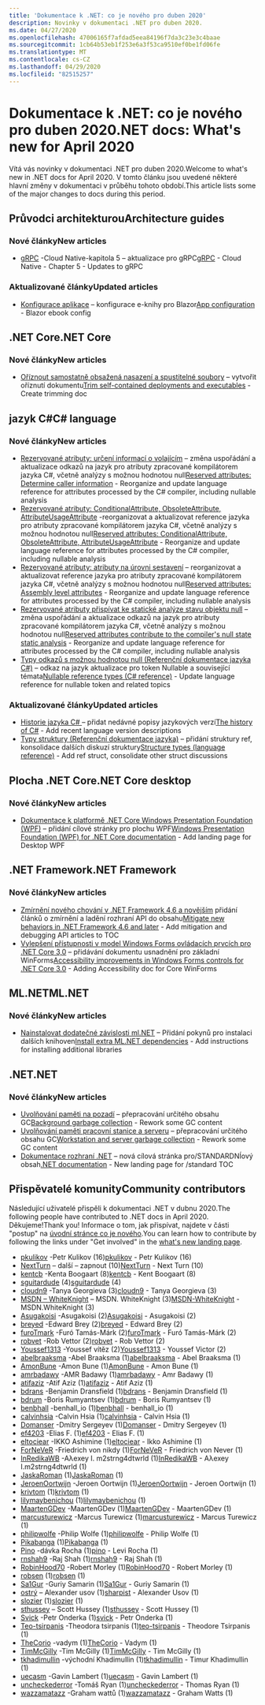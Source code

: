 ```yaml
---
title: 'Dokumentace k .NET: co je nového pro duben 2020'
description: Novinky v dokumentaci .NET pro duben 2020.
ms.date: 04/27/2020
ms.openlocfilehash: 47006165f7afdad5eea84196f7da3c23e3c4baae
ms.sourcegitcommit: 1cb64b53eb1f253e6a3f53ca9510ef0be1fd06fe
ms.translationtype: MT
ms.contentlocale: cs-CZ
ms.lasthandoff: 04/29/2020
ms.locfileid: "82515257"
---
```

# <a name="net-docs-whats-new-for-april-2020"></a><span data-ttu-id="fcc9a-103">Dokumentace k .NET: co je nového pro duben 2020</span><span class="sxs-lookup"><span data-stu-id="fcc9a-103">.NET docs: What's new for April 2020</span></span>

<span data-ttu-id="fcc9a-104">Vítá vás novinky v dokumentaci .NET pro duben 2020.</span><span class="sxs-lookup"><span data-stu-id="fcc9a-104">Welcome to what's new in .NET docs for April 2020.</span></span> <span data-ttu-id="fcc9a-105">V tomto článku jsou uvedené některé hlavní změny v dokumentaci v průběhu tohoto období.</span><span class="sxs-lookup"><span data-stu-id="fcc9a-105">This article lists some of the major changes to docs during this period.</span></span>

## <a name="architecture-guides"></a><span data-ttu-id="fcc9a-106">Průvodci architekturou</span><span class="sxs-lookup"><span data-stu-id="fcc9a-106">Architecture guides</span></span>

### <a name="new-articles"></a><span data-ttu-id="fcc9a-107">Nové články</span><span class="sxs-lookup"><span data-stu-id="fcc9a-107">New articles</span></span>

- <span data-ttu-id="fcc9a-108">[gRPC](../architecture/cloud-native/grpc.md) -Cloud Native-kapitola 5 – aktualizace pro gRPC</span><span class="sxs-lookup"><span data-stu-id="fcc9a-108">[gRPC](../architecture/cloud-native/grpc.md) - Cloud Native - Chapter 5 - Updates to gRPC</span></span>

### <a name="updated-articles"></a><span data-ttu-id="fcc9a-109">Aktualizované články</span><span class="sxs-lookup"><span data-stu-id="fcc9a-109">Updated articles</span></span>

- <span data-ttu-id="fcc9a-110">[Konfigurace aplikace](../architecture/blazor-for-web-forms-developers/config.md) – konfigurace e-knihy pro Blazor</span><span class="sxs-lookup"><span data-stu-id="fcc9a-110">[App configuration](../architecture/blazor-for-web-forms-developers/config.md) - Blazor ebook config</span></span>

## <a name="net-core"></a><span data-ttu-id="fcc9a-111">.NET Core</span><span class="sxs-lookup"><span data-stu-id="fcc9a-111">.NET Core</span></span>

### <a name="new-articles"></a><span data-ttu-id="fcc9a-112">Nové články</span><span class="sxs-lookup"><span data-stu-id="fcc9a-112">New articles</span></span>

- <span data-ttu-id="fcc9a-113">[Oříznout samostatně obsažená nasazení a spustitelné soubory](../core/deploying/trim-self-contained.md) – vytvořit oříznutí dokumentu</span><span class="sxs-lookup"><span data-stu-id="fcc9a-113">[Trim self-contained deployments and executables](../core/deploying/trim-self-contained.md) - Create trimming doc</span></span>

## <a name="c-language"></a><span data-ttu-id="fcc9a-114">jazyk C#</span><span class="sxs-lookup"><span data-stu-id="fcc9a-114">C# language</span></span>

### <a name="new-articles"></a><span data-ttu-id="fcc9a-115">Nové články</span><span class="sxs-lookup"><span data-stu-id="fcc9a-115">New articles</span></span>

- <span data-ttu-id="fcc9a-116">[Rezervované atributy: určení informací o volajícím](../csharp/language-reference/attributes/caller-information.md) – změna uspořádání a aktualizace odkazů na jazyk pro atributy zpracované kompilátorem jazyka C#, včetně analýzy s možnou hodnotou null</span><span class="sxs-lookup"><span data-stu-id="fcc9a-116">[Reserved attributes: Determine caller information](../csharp/language-reference/attributes/caller-information.md) - Reorganize and update language reference for attributes processed by the C# compiler, including nullable analysis</span></span>
- <span data-ttu-id="fcc9a-117">[Rezervované atributy: ConditionalAttribute, ObsoleteAttribute, AttributeUsageAttribute](../csharp/language-reference/attributes/general.md) -reorganizovat a aktualizovat reference jazyka pro atributy zpracované kompilátorem jazyka C#, včetně analýzy s možnou hodnotou null</span><span class="sxs-lookup"><span data-stu-id="fcc9a-117">[Reserved attributes: ConditionalAttribute, ObsoleteAttribute, AttributeUsageAttribute](../csharp/language-reference/attributes/general.md) - Reorganize and update language reference for attributes processed by the C# compiler, including nullable analysis</span></span>
- <span data-ttu-id="fcc9a-118">[Rezervované atributy: atributy na úrovni sestavení](../csharp/language-reference/attributes/global.md) – reorganizovat a aktualizovat reference jazyka pro atributy zpracované kompilátorem jazyka C#, včetně analýzy s možnou hodnotou null</span><span class="sxs-lookup"><span data-stu-id="fcc9a-118">[Reserved attributes: Assembly level attributes](../csharp/language-reference/attributes/global.md) - Reorganize and update language reference for attributes processed by the C# compiler, including nullable analysis</span></span>
- <span data-ttu-id="fcc9a-119">[Rezervované atributy přispívat ke statické analýze stavu objektu null](../csharp/language-reference/attributes/nullable-analysis.md) – změna uspořádání a aktualizace odkazů na jazyk pro atributy zpracované kompilátorem jazyka C#, včetně analýzy s možnou hodnotou null</span><span class="sxs-lookup"><span data-stu-id="fcc9a-119">[Reserved attributes contribute to the compiler's null state static analysis](../csharp/language-reference/attributes/nullable-analysis.md) - Reorganize and update language reference for attributes processed by the C# compiler, including nullable analysis</span></span>
- <span data-ttu-id="fcc9a-120">[Typy odkazů s možnou hodnotou null (Referenční dokumentace jazyka C#)](../csharp/language-reference/builtin-types/nullable-reference-types.md) – odkaz na jazyk aktualizace pro token Nullable a související témata</span><span class="sxs-lookup"><span data-stu-id="fcc9a-120">[Nullable reference types (C# reference)](../csharp/language-reference/builtin-types/nullable-reference-types.md) - Update language reference for nullable token and related topics</span></span>

### <a name="updated-articles"></a><span data-ttu-id="fcc9a-121">Aktualizované články</span><span class="sxs-lookup"><span data-stu-id="fcc9a-121">Updated articles</span></span>

- <span data-ttu-id="fcc9a-122">[Historie jazyka C\# ](../csharp/whats-new/csharp-version-history.md) – přidat nedávné popisy jazykových verzí</span><span class="sxs-lookup"><span data-stu-id="fcc9a-122">[The history of C\#](../csharp/whats-new/csharp-version-history.md) - Add recent language version descriptions</span></span>
- <span data-ttu-id="fcc9a-123">[Typy struktury (Referenční dokumentace jazyka)](../csharp/language-reference/builtin-types/struct.md) – přidání struktury ref, konsolidace dalších diskuzí struktury</span><span class="sxs-lookup"><span data-stu-id="fcc9a-123">[Structure types (language reference)](../csharp/language-reference/builtin-types/struct.md) - Add ref struct, consolidate other struct discussions</span></span>

## <a name="net-core-desktop"></a><span data-ttu-id="fcc9a-124">Plocha .NET Core</span><span class="sxs-lookup"><span data-stu-id="fcc9a-124">.NET Core desktop</span></span>

### <a name="new-articles"></a><span data-ttu-id="fcc9a-125">Nové články</span><span class="sxs-lookup"><span data-stu-id="fcc9a-125">New articles</span></span>

- <span data-ttu-id="fcc9a-126">[Dokumentace k platformě .NET Core Windows Presentation Foundation (WPF)](../desktop-wpf/index.yml) – přidání cílové stránky pro plochu WPF</span><span class="sxs-lookup"><span data-stu-id="fcc9a-126">[Windows Presentation Foundation (WPF) for .NET Core documentation](../desktop-wpf/index.yml) - Add landing page for Desktop WPF</span></span>

## <a name="net-framework"></a><span data-ttu-id="fcc9a-127">.NET Framework</span><span class="sxs-lookup"><span data-stu-id="fcc9a-127">.NET Framework</span></span>

### <a name="new-articles"></a><span data-ttu-id="fcc9a-128">Nové články</span><span class="sxs-lookup"><span data-stu-id="fcc9a-128">New articles</span></span>

- <span data-ttu-id="fcc9a-129">[Zmírnění nového chování v .NET Framework 4,6 a novějším](../framework/migration-guide/mitigations.md) přidání článků o zmírnění a ladění rozhraní API do obsahu</span><span class="sxs-lookup"><span data-stu-id="fcc9a-129">[Mitigate new behaviors in .NET Framework 4.6 and later](../framework/migration-guide/mitigations.md) - Add mitigation and debugging API articles to TOC</span></span>
- <span data-ttu-id="fcc9a-130">[Vylepšení přístupnosti v model Windows Forms ovládacích prvcích pro .NET Core 3,0](../framework/winforms/windows-forms-accessibility-improvements.md) – přidávání dokumentu usnadnění pro základní WinForms</span><span class="sxs-lookup"><span data-stu-id="fcc9a-130">[Accessibility improvements in Windows Forms controls for .NET Core 3.0](../framework/winforms/windows-forms-accessibility-improvements.md) - Adding Accessibility doc for Core WinForms</span></span>

## <a name="mlnet"></a><span data-ttu-id="fcc9a-131">ML.NET</span><span class="sxs-lookup"><span data-stu-id="fcc9a-131">ML.NET</span></span>

### <a name="new-articles"></a><span data-ttu-id="fcc9a-132">Nové články</span><span class="sxs-lookup"><span data-stu-id="fcc9a-132">New articles</span></span>

- <span data-ttu-id="fcc9a-133">[Nainstalovat dodatečné závislosti ml.NET](../machine-learning/how-to-guides/install-extra-dependencies.md) – Přidání pokynů pro instalaci dalších knihoven</span><span class="sxs-lookup"><span data-stu-id="fcc9a-133">[Install extra ML.NET dependencies](../machine-learning/how-to-guides/install-extra-dependencies.md) - Add instructions for installing additional libraries</span></span>

## <a name="net"></a><span data-ttu-id="fcc9a-134">.NET</span><span class="sxs-lookup"><span data-stu-id="fcc9a-134">.NET</span></span>

### <a name="new-articles"></a><span data-ttu-id="fcc9a-135">Nové články</span><span class="sxs-lookup"><span data-stu-id="fcc9a-135">New articles</span></span>

- <span data-ttu-id="fcc9a-136">[Uvolňování paměti na pozadí](../standard/garbage-collection/background-gc.md) – přepracování určitého obsahu GC</span><span class="sxs-lookup"><span data-stu-id="fcc9a-136">[Background garbage collection](../standard/garbage-collection/background-gc.md) - Rework some GC content</span></span>
- <span data-ttu-id="fcc9a-137">[Uvolňování paměti pracovní stanice a serveru](../standard/garbage-collection/workstation-server-gc.md) – přepracování určitého obsahu GC</span><span class="sxs-lookup"><span data-stu-id="fcc9a-137">[Workstation and server garbage collection](../standard/garbage-collection/workstation-server-gc.md) - Rework some GC content</span></span>
- <span data-ttu-id="fcc9a-138">[Dokumentace rozhraní .NET](../standard/index.yml) – nová cílová stránka pro/STANDARDNÍový obsah</span><span class="sxs-lookup"><span data-stu-id="fcc9a-138">[.NET documentation](../standard/index.yml) - New landing page for /standard TOC</span></span>

## <a name="community-contributors"></a><span data-ttu-id="fcc9a-139">Přispěvatelé komunity</span><span class="sxs-lookup"><span data-stu-id="fcc9a-139">Community contributors</span></span>

<span data-ttu-id="fcc9a-140">Následující uživatelé přispěli k dokumentaci .NET v dubnu 2020.</span><span class="sxs-lookup"><span data-stu-id="fcc9a-140">The following people have contributed to .NET docs in April 2020.</span></span> <span data-ttu-id="fcc9a-141">Děkujeme!</span><span class="sxs-lookup"><span data-stu-id="fcc9a-141">Thank you!</span></span> <span data-ttu-id="fcc9a-142">Informace o tom, jak přispívat, najdete v části "postup" na [úvodní stránce co je nového](index.yml).</span><span class="sxs-lookup"><span data-stu-id="fcc9a-142">You can learn how to contribute by following the links under "Get involved" in the [what's new landing page](index.yml).</span></span>

- <span data-ttu-id="fcc9a-143">[pkulikov](https://github.com/pkulikov) -Petr Kulikov (16)</span><span class="sxs-lookup"><span data-stu-id="fcc9a-143">[pkulikov](https://github.com/pkulikov) - Petr Kulikov (16)</span></span>
- <span data-ttu-id="fcc9a-144">[NextTurn](https://github.com/NextTurn) – další – zapnout (10)</span><span class="sxs-lookup"><span data-stu-id="fcc9a-144">[NextTurn](https://github.com/NextTurn) - Next Turn (10)</span></span>
- <span data-ttu-id="fcc9a-145">[kentcb](https://github.com/kentcb) -Kenta Boogaart (8)</span><span class="sxs-lookup"><span data-stu-id="fcc9a-145">[kentcb](https://github.com/kentcb) - Kent Boogaart (8)</span></span>
- <span data-ttu-id="fcc9a-146">[sguitardude](https://github.com/sguitardude) (4)</span><span class="sxs-lookup"><span data-stu-id="fcc9a-146">[sguitardude](https://github.com/sguitardude) (4)</span></span>
- <span data-ttu-id="fcc9a-147">[cloudn9](https://github.com/cloudn9) -Tanya Georgieva (3)</span><span class="sxs-lookup"><span data-stu-id="fcc9a-147">[cloudn9](https://github.com/cloudn9) - Tanya Georgieva (3)</span></span>
- <span data-ttu-id="fcc9a-148">[MSDN – WhiteKnight](https://github.com/MSDN-WhiteKnight) – MSDN. WhiteKnight (3)</span><span class="sxs-lookup"><span data-stu-id="fcc9a-148">[MSDN-WhiteKnight](https://github.com/MSDN-WhiteKnight) - MSDN.WhiteKnight (3)</span></span>
- <span data-ttu-id="fcc9a-149">[Asugakoisi](https://github.com/Asugakoisi) -Asugakoisi (2)</span><span class="sxs-lookup"><span data-stu-id="fcc9a-149">[Asugakoisi](https://github.com/Asugakoisi) - Asugakoisi (2)</span></span>
- <span data-ttu-id="fcc9a-150">[breyed](https://github.com/breyed) -Edward Brey (2)</span><span class="sxs-lookup"><span data-stu-id="fcc9a-150">[breyed](https://github.com/breyed) - Edward Brey (2)</span></span>
- <span data-ttu-id="fcc9a-151">[furoTmark](https://github.com/furoTmark) -Furó Tamás-Márk (2)</span><span class="sxs-lookup"><span data-stu-id="fcc9a-151">[furoTmark](https://github.com/furoTmark) -  Furó Tamás-Márk (2)</span></span>
- <span data-ttu-id="fcc9a-152">[robvet](https://github.com/robvet) -Rob Vettor (2)</span><span class="sxs-lookup"><span data-stu-id="fcc9a-152">[robvet](https://github.com/robvet) - Rob Vettor (2)</span></span>
- <span data-ttu-id="fcc9a-153">[Youssef1313](https://github.com/Youssef1313) -Youssef vítěz (2)</span><span class="sxs-lookup"><span data-stu-id="fcc9a-153">[Youssef1313](https://github.com/Youssef1313) - Youssef Victor (2)</span></span>
- <span data-ttu-id="fcc9a-154">[abelbraaksma](https://github.com/abelbraaksma) -Abel Braaksma (1)</span><span class="sxs-lookup"><span data-stu-id="fcc9a-154">[abelbraaksma](https://github.com/abelbraaksma) - Abel Braaksma (1)</span></span>
- <span data-ttu-id="fcc9a-155">[AmonBune](https://github.com/AmonBune) -Amon Bune (1)</span><span class="sxs-lookup"><span data-stu-id="fcc9a-155">[AmonBune](https://github.com/AmonBune) - Amon Bune (1)</span></span>
- <span data-ttu-id="fcc9a-156">[amrbadawy](https://github.com/amrbadawy) -AMR Badawy (1)</span><span class="sxs-lookup"><span data-stu-id="fcc9a-156">[amrbadawy](https://github.com/amrbadawy) - Amr Badawy (1)</span></span>
- <span data-ttu-id="fcc9a-157">[atifaziz](https://github.com/atifaziz) -Atif Aziz (1)</span><span class="sxs-lookup"><span data-stu-id="fcc9a-157">[atifaziz](https://github.com/atifaziz) - Atif Aziz (1)</span></span>
- <span data-ttu-id="fcc9a-158">[bdrans](https://github.com/bdrans) -Benjamin Dransfield (1)</span><span class="sxs-lookup"><span data-stu-id="fcc9a-158">[bdrans](https://github.com/bdrans) - Benjamin Dransfield (1)</span></span>
- <span data-ttu-id="fcc9a-159">[bdrum](https://github.com/bdrum) -Boris Rumyantsev (1)</span><span class="sxs-lookup"><span data-stu-id="fcc9a-159">[bdrum](https://github.com/bdrum) - Boris Rumyantsev (1)</span></span>
- <span data-ttu-id="fcc9a-160">[benbhall](https://github.com/benbhall) -benhall_io (1)</span><span class="sxs-lookup"><span data-stu-id="fcc9a-160">[benbhall](https://github.com/benbhall) - benhall_io (1)</span></span>
- <span data-ttu-id="fcc9a-161">[calvinhsia](https://github.com/calvinhsia) -Calvin Hsia (1)</span><span class="sxs-lookup"><span data-stu-id="fcc9a-161">[calvinhsia](https://github.com/calvinhsia) - Calvin Hsia (1)</span></span>
- <span data-ttu-id="fcc9a-162">[Domanser](https://github.com/Domanser) -Dmitry Sergeyev (1)</span><span class="sxs-lookup"><span data-stu-id="fcc9a-162">[Domanser](https://github.com/Domanser) - Dmitry Sergeyev (1)</span></span>
- <span data-ttu-id="fcc9a-163">[ef4203](https://github.com/ef4203) -Elias F. (1)</span><span class="sxs-lookup"><span data-stu-id="fcc9a-163">[ef4203](https://github.com/ef4203) - Elias F. (1)</span></span>
- <span data-ttu-id="fcc9a-164">[eltociear](https://github.com/eltociear) -IKKO Ashimine (1)</span><span class="sxs-lookup"><span data-stu-id="fcc9a-164">[eltociear](https://github.com/eltociear) - Ikko Ashimine (1)</span></span>
- <span data-ttu-id="fcc9a-165">[ForNeVeR](https://github.com/ForNeVeR) -Friedrich von nikdy (1)</span><span class="sxs-lookup"><span data-stu-id="fcc9a-165">[ForNeVeR](https://github.com/ForNeVeR) - Friedrich von Never (1)</span></span>
- <span data-ttu-id="fcc9a-166">[InRedikaWB](https://github.com/InRedikaWB) -Aλexey I. m2strng4dtwrld (1)</span><span class="sxs-lookup"><span data-stu-id="fcc9a-166">[InRedikaWB](https://github.com/InRedikaWB) - Aλexey I.m2strng4dtwrld (1)</span></span>
- <span data-ttu-id="fcc9a-167">[JaskaRoman](https://github.com/JaskaRoman) (1)</span><span class="sxs-lookup"><span data-stu-id="fcc9a-167">[JaskaRoman](https://github.com/JaskaRoman) (1)</span></span>
- <span data-ttu-id="fcc9a-168">[JeroenOortwijn](https://github.com/JeroenOortwijn) -Jeroen Oortwijn (1)</span><span class="sxs-lookup"><span data-stu-id="fcc9a-168">[JeroenOortwijn](https://github.com/JeroenOortwijn) - Jeroen Oortwijn (1)</span></span>
- <span data-ttu-id="fcc9a-169">[krivtom](https://github.com/krivtom) (1)</span><span class="sxs-lookup"><span data-stu-id="fcc9a-169">[krivtom](https://github.com/krivtom) (1)</span></span>
- <span data-ttu-id="fcc9a-170">[lilymaybenichou](https://github.com/lilymaybenichou) (1)</span><span class="sxs-lookup"><span data-stu-id="fcc9a-170">[lilymaybenichou](https://github.com/lilymaybenichou) (1)</span></span>
- <span data-ttu-id="fcc9a-171">[MaartenGDev](https://github.com/MaartenGDev) -MaartenGDev (1)</span><span class="sxs-lookup"><span data-stu-id="fcc9a-171">[MaartenGDev](https://github.com/MaartenGDev) - MaartenGDev (1)</span></span>
- <span data-ttu-id="fcc9a-172">[marcusturewicz](https://github.com/marcusturewicz) -Marcus Turewicz (1)</span><span class="sxs-lookup"><span data-stu-id="fcc9a-172">[marcusturewicz](https://github.com/marcusturewicz) - Marcus Turewicz (1)</span></span>
- <span data-ttu-id="fcc9a-173">[philipwolfe](https://github.com/philipwolfe) -Philip Wolfe (1)</span><span class="sxs-lookup"><span data-stu-id="fcc9a-173">[philipwolfe](https://github.com/philipwolfe) - Philip Wolfe (1)</span></span>
- <span data-ttu-id="fcc9a-174">[Pikabanga](https://github.com/Pikabanga) (1)</span><span class="sxs-lookup"><span data-stu-id="fcc9a-174">[Pikabanga](https://github.com/Pikabanga) (1)</span></span>
- <span data-ttu-id="fcc9a-175">[Pino](https://github.com/pino) -dávka Rocha (1)</span><span class="sxs-lookup"><span data-stu-id="fcc9a-175">[pino](https://github.com/pino) - Levi Rocha (1)</span></span>
- <span data-ttu-id="fcc9a-176">[rnshah9](https://github.com/rnshah9) -Raj Shah (1)</span><span class="sxs-lookup"><span data-stu-id="fcc9a-176">[rnshah9](https://github.com/rnshah9) - Raj Shah (1)</span></span>
- <span data-ttu-id="fcc9a-177">[RobinHood70](https://github.com/RobinHood70) -Robert Morley (1)</span><span class="sxs-lookup"><span data-stu-id="fcc9a-177">[RobinHood70](https://github.com/RobinHood70) - Robert Morley (1)</span></span>
- <span data-ttu-id="fcc9a-178">[robsen](https://github.com/robsen) (1)</span><span class="sxs-lookup"><span data-stu-id="fcc9a-178">[robsen](https://github.com/robsen) (1)</span></span>
- <span data-ttu-id="fcc9a-179">[Sa1Gur](https://github.com/Sa1Gur) -Guriy Samarin (1)</span><span class="sxs-lookup"><span data-stu-id="fcc9a-179">[Sa1Gur](https://github.com/Sa1Gur) - Guriy Samarin (1)</span></span>
- <span data-ttu-id="fcc9a-180">[ostrý](https://github.com/sharpist) – Alexander usov (1)</span><span class="sxs-lookup"><span data-stu-id="fcc9a-180">[sharpist](https://github.com/sharpist) - Alexander Usov (1)</span></span>
- <span data-ttu-id="fcc9a-181">[slozier](https://github.com/slozier) (1)</span><span class="sxs-lookup"><span data-stu-id="fcc9a-181">[slozier](https://github.com/slozier) (1)</span></span>
- <span data-ttu-id="fcc9a-182">[sthussey](https://github.com/sthussey) – Scott Hussey (1)</span><span class="sxs-lookup"><span data-stu-id="fcc9a-182">[sthussey](https://github.com/sthussey) - Scott Hussey (1)</span></span>
- <span data-ttu-id="fcc9a-183">[Svick](https://github.com/svick) -Petr Onderka (1)</span><span class="sxs-lookup"><span data-stu-id="fcc9a-183">[svick](https://github.com/svick) - Petr Onderka (1)</span></span>
- <span data-ttu-id="fcc9a-184">[Teo-tsirpanis](https://github.com/teo-tsirpanis) -Theodora tsirpanis (1)</span><span class="sxs-lookup"><span data-stu-id="fcc9a-184">[teo-tsirpanis](https://github.com/teo-tsirpanis) - Theodore Tsirpanis (1)</span></span>
- <span data-ttu-id="fcc9a-185">[TheCorio](https://github.com/TheCorio) -vadym (1)</span><span class="sxs-lookup"><span data-stu-id="fcc9a-185">[TheCorio](https://github.com/TheCorio) - Vadym (1)</span></span>
- <span data-ttu-id="fcc9a-186">[TimMcGilly](https://github.com/TimMcGilly) -Tim McGilly (1)</span><span class="sxs-lookup"><span data-stu-id="fcc9a-186">[TimMcGilly](https://github.com/TimMcGilly) - Tim McGilly (1)</span></span>
- <span data-ttu-id="fcc9a-187">[tkhadimullin](https://github.com/tkhadimullin) -východní Khadimullin (1)</span><span class="sxs-lookup"><span data-stu-id="fcc9a-187">[tkhadimullin](https://github.com/tkhadimullin) - Timur Khadimullin (1)</span></span>
- <span data-ttu-id="fcc9a-188">[uecasm](https://github.com/uecasm) -Gavin Lambert (1)</span><span class="sxs-lookup"><span data-stu-id="fcc9a-188">[uecasm](https://github.com/uecasm) - Gavin Lambert (1)</span></span>
- <span data-ttu-id="fcc9a-189">[uncheckederror](https://github.com/uncheckederror) -Tomáš Ryan (1)</span><span class="sxs-lookup"><span data-stu-id="fcc9a-189">[uncheckederror](https://github.com/uncheckederror) - Thomas Ryan (1)</span></span>
- <span data-ttu-id="fcc9a-190">[wazzamatazz](https://github.com/wazzamatazz) -Graham wattů (1)</span><span class="sxs-lookup"><span data-stu-id="fcc9a-190">[wazzamatazz](https://github.com/wazzamatazz) - Graham Watts (1)</span></span>
